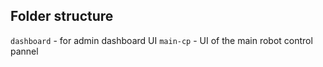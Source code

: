 ## Folder structure
``` dashboard ``` - for admin dashboard UI
``` main-cp ``` - UI of the main robot control pannel
